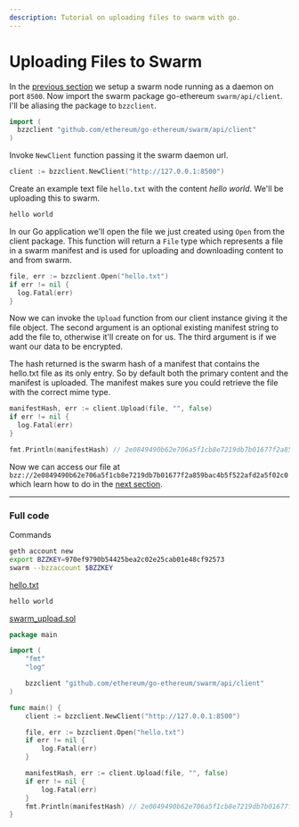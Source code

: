 ```yaml
---
description: Tutorial on uploading files to swarm with go.
---
```


# Uploading Files to Swarm

In the [previous section](../swarm-setup) we setup a swarm node running as a daemon on port `8500`. Now import the swarm package go-ethereum `swarm/api/client`. I'll be aliasing the package to `bzzclient`.

```go
import (
  bzzclient "github.com/ethereum/go-ethereum/swarm/api/client"
)
```

Invoke `NewClient` function passing it the swarm daemon url.

```go
client := bzzclient.NewClient("http://127.0.0.1:8500")
```

Create an example text file `hello.txt` with the content *hello world*. We'll be uploading this to swarm.

```txt
hello world
```

In our Go application we'll open the file we just created using `Open` from the client package. This function will return a `File` type which represents a file in a swarm manifest and is used for uploading and downloading content to and from swarm.

```go
file, err := bzzclient.Open("hello.txt")
if err != nil {
  log.Fatal(err)
}
```

Now we can invoke the `Upload` function from our client instance giving it the file object. The second argument is an optional existing manifest string to add the file to, otherwise it'll create on for us. The third argument is if we want our data to be encrypted.

The hash returned is the swarm hash of a manifest that contains the hello.txt file as its only entry. So by default both the primary content and the manifest is uploaded. The manifest makes sure you could retrieve the file with the correct mime type.

```go
manifestHash, err := client.Upload(file, "", false)
if err != nil {
  log.Fatal(err)
}

fmt.Println(manifestHash) // 2e0849490b62e706a5f1cb8e7219db7b01677f2a859bac4b5f522afd2a5f02c0
```

Now we can access our file at `bzz://2e0849490b62e706a5f1cb8e7219db7b01677f2a859bac4b5f522afd2a5f02c0` which learn how to do in the [next section](../swarm-download).

---

### Full code

Commands

```bash
geth account new
export BZZKEY=970ef9790b54425bea2c02e25cab01e48cf92573
swarm --bzzaccount $BZZKEY
```

[hello.txt](https://github.com/miguelmota/ethereum-development-with-go-book/blob/master/code/hello.txt)

```txt
hello world
```

[swarm_upload.sol](https://github.com/miguelmota/ethereum-development-with-go-book/blob/master/code/swarm_upload.go)

```go
package main

import (
	"fmt"
	"log"

	bzzclient "github.com/ethereum/go-ethereum/swarm/api/client"
)

func main() {
	client := bzzclient.NewClient("http://127.0.0.1:8500")

	file, err := bzzclient.Open("hello.txt")
	if err != nil {
		log.Fatal(err)
	}

	manifestHash, err := client.Upload(file, "", false)
	if err != nil {
		log.Fatal(err)
	}
	fmt.Println(manifestHash) // 2e0849490b62e706a5f1cb8e7219db7b01677f2a859bac4b5f522afd2a5f02c0
}
```

